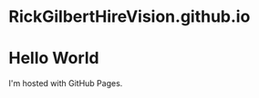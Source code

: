 RickGilbertHireVision.github.io
===============================
<!DOCTYPE html>
<html>
<body>
<h1>Hello World</h1>
<p>I'm hosted with GitHub Pages.</p>
</body>
</html>


